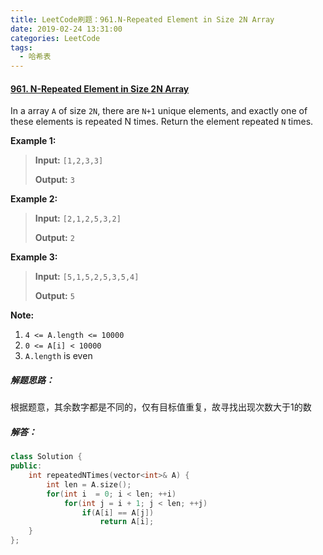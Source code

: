 ```yaml
---
title: LeetCode刷题：961.N-Repeated Element in Size 2N Array
date: 2019-02-24 13:31:00
categories: LeetCode
tags:
  - 哈希表
---
```

#### [961\. N-Repeated Element in Size 2N Array](https://leetcode-cn.com/problems/n-repeated-element-in-size-2n-array/)
In a array `A` of size `2N`, there are `N+1` unique elements, and exactly one of these elements is repeated N times.
Return the element repeated `N` times.

**Example 1:**
>**Input:** `[1,2,3,3]`
>
>**Output:** `3`

**Example 2:**
>**Input:** `[2,1,2,5,3,2]`
>
>**Output:** `2`

**Example 3:**
>**Input:** `[5,1,5,2,5,3,5,4]`
>
>**Output:** `5`

**Note:**
1.  `4 <= A.length <= 10000`
2.  `0 <= A[i] < 10000`
3.  `A.length` is even
##### 解题思路：
根据题意，其余数字都是不同的，仅有目标值重复，故寻找出现次数大于1的数
##### 解答：
```cpp
class Solution {
public:
    int repeatedNTimes(vector<int>& A) {
        int len = A.size();
        for(int i  = 0; i < len; ++i)
            for(int j = i + 1; j < len; ++j)
                if(A[i] == A[j])
                    return A[i];
    }
};
```
